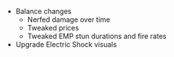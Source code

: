 - Balance changes
	- Nerfed damage over time
	- Tweaked prices
	- Tweaked EMP stun durations and fire rates
- Upgrade Electric Shock visuals
